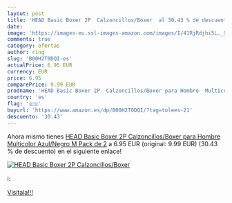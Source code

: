 ```yaml
---
layout: post
title: 'HEAD Basic Boxer 2P  Calzoncillos/Boxer  al 30.43 % de descuento'
date: 
image: 'https://images-eu.ssl-images-amazon.com/images/I/41RjRdjhi5L._SL200_.jpg'
comments: true
category: ofertas
author: ring
slug: 'B00H2T0DQI-es'
actualPrice: 6.95 EUR
currency: EUR
price: 6.95
comparePrice: 9.99 EUR
prodname: 'HEAD Basic Boxer 2P  Calzoncillos/Boxer para Hombre  Multicolor  Azul/Negro   M  Pack de 2'
country: 'es'
flag: '🇪🇸'
buyurl: 'https://www.amazon.es/dp/B00H2T0DQI/?tag=tolees-21'
descuento: '30.43'
---
```


Ahora mismo tienes [HEAD Basic Boxer 2P  Calzoncillos/Boxer para Hombre  Multicolor  Azul/Negro   M  Pack de 2](https://www.amazon.es/dp/B00H2T0DQI/?tag=tolees-21) a 6.95 EUR (original: 9.99 EUR) (30.43 %  de descuento) en el siguiente enlace!

[![HEAD Basic Boxer 2P  Calzoncillos/Boxer ](https://images-eu.ssl-images-amazon.com/images/I/41RjRdjhi5L._SL200_.jpg)](https://www.amazon.es/dp/B00H2T0DQI/?tag=tolees-21)

ℹ️:


[Visítala!!!](https://www.amazon.es/dp/B00H2T0DQI/?tag=tolees-21)
